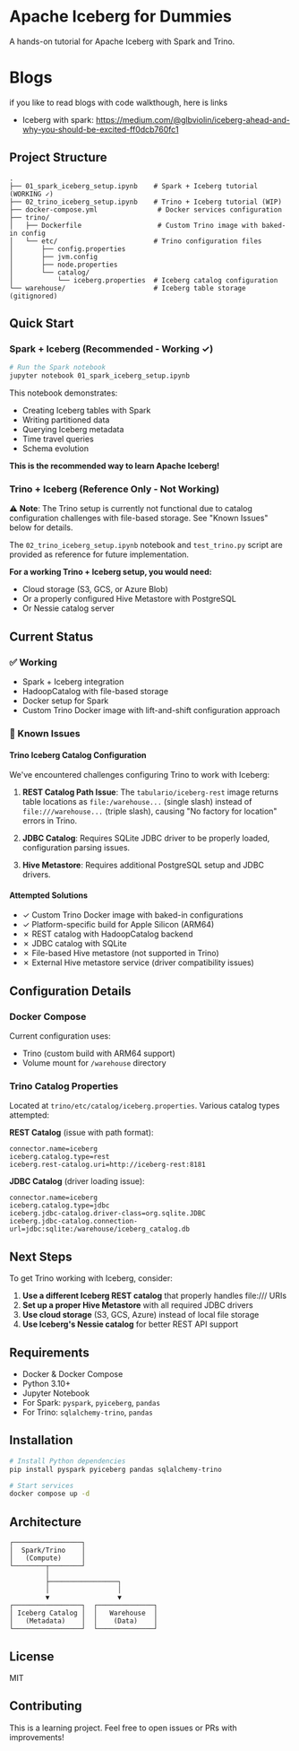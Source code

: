 # Apache Iceberg for Dummies

A hands-on tutorial for Apache Iceberg with Spark and Trino.

# Blogs 
if you like to read blogs with code walkthough, here is links 
- Iceberg with spark: https://medium.com/@glbviolin/iceberg-ahead-and-why-you-should-be-excited-ff0dcb760fc1


## Project Structure

```
.
├── 01_spark_iceberg_setup.ipynb    # Spark + Iceberg tutorial (WORKING ✓)
├── 02_trino_iceberg_setup.ipynb    # Trino + Iceberg tutorial (WIP)
├── docker-compose.yml               # Docker services configuration
├── trino/
│   ├── Dockerfile                   # Custom Trino image with baked-in config
│   └── etc/                        # Trino configuration files
│       ├── config.properties
│       ├── jvm.config
│       ├── node.properties
│       └── catalog/
│           └── iceberg.properties  # Iceberg catalog configuration
└── warehouse/                      # Iceberg table storage (gitignored)
```

## Quick Start

### Spark + Iceberg (Recommended - Working ✓)

```bash
# Run the Spark notebook
jupyter notebook 01_spark_iceberg_setup.ipynb
```

This notebook demonstrates:
- Creating Iceberg tables with Spark
- Writing partitioned data
- Querying Iceberg metadata
- Time travel queries
- Schema evolution

**This is the recommended way to learn Apache Iceberg!**

### Trino + Iceberg (Reference Only - Not Working)

⚠️ **Note**: The Trino setup is currently not functional due to catalog configuration challenges with file-based storage. See "Known Issues" below for details.

The `02_trino_iceberg_setup.ipynb` notebook and `test_trino.py` script are provided as reference for future implementation.

**For a working Trino + Iceberg setup, you would need:**
- Cloud storage (S3, GCS, or Azure Blob)
- Or a properly configured Hive Metastore with PostgreSQL
- Or Nessie catalog server

## Current Status

### ✅ Working
- Spark + Iceberg integration
- HadoopCatalog with file-based storage
- Docker setup for Spark
- Custom Trino Docker image with lift-and-shift configuration approach

### 🚧 Known Issues

#### Trino Iceberg Catalog Configuration

We've encountered challenges configuring Trino to work with Iceberg:

1. **REST Catalog Path Issue**: The `tabulario/iceberg-rest` image returns table locations as `file:/warehouse...` (single slash) instead of `file:///warehouse...` (triple slash), causing "No factory for location" errors in Trino.

2. **JDBC Catalog**: Requires SQLite JDBC driver to be properly loaded, configuration parsing issues.

3. **Hive Metastore**: Requires additional PostgreSQL setup and JDBC drivers.

#### Attempted Solutions

- ✓ Custom Trino Docker image with baked-in configurations
- ✓ Platform-specific build for Apple Silicon (ARM64)
- ✗ REST catalog with HadoopCatalog backend
- ✗ JDBC catalog with SQLite
- ✗ File-based Hive metastore (not supported in Trino)
- ✗ External Hive metastore service (driver compatibility issues)

## Configuration Details

### Docker Compose

Current configuration uses:
- Trino (custom build with ARM64 support)
- Volume mount for `/warehouse` directory

### Trino Catalog Properties

Located at `trino/etc/catalog/iceberg.properties`. Various catalog types attempted:

**REST Catalog** (issue with path format):
```properties
connector.name=iceberg
iceberg.catalog.type=rest
iceberg.rest-catalog.uri=http://iceberg-rest:8181
```

**JDBC Catalog** (driver loading issue):
```properties
connector.name=iceberg
iceberg.catalog.type=jdbc
iceberg.jdbc-catalog.driver-class=org.sqlite.JDBC
iceberg.jdbc-catalog.connection-url=jdbc:sqlite:/warehouse/iceberg_catalog.db
```

## Next Steps

To get Trino working with Iceberg, consider:

1. **Use a different Iceberg REST catalog** that properly handles file:/// URIs
2. **Set up a proper Hive Metastore** with all required JDBC drivers
3. **Use cloud storage** (S3, GCS, Azure) instead of local file storage
4. **Use Iceberg's Nessie catalog** for better REST API support

## Requirements

- Docker & Docker Compose
- Python 3.10+
- Jupyter Notebook
- For Spark: `pyspark`, `pyiceberg`, `pandas`
- For Trino: `sqlalchemy-trino`, `pandas`

## Installation

```bash
# Install Python dependencies
pip install pyspark pyiceberg pandas sqlalchemy-trino

# Start services
docker compose up -d
```

## Architecture

```
┌─────────────────┐
│  Spark/Trino    │
│   (Compute)     │
└────────┬────────┘
         │
         ├─────────────────┐
         │                 │
         ▼                 ▼
┌─────────────────┐  ┌──────────────┐
│ Iceberg Catalog │  │   Warehouse  │
│   (Metadata)    │  │    (Data)    │
└─────────────────┘  └──────────────┘
```

## License

MIT

## Contributing

This is a learning project. Feel free to open issues or PRs with improvements!

